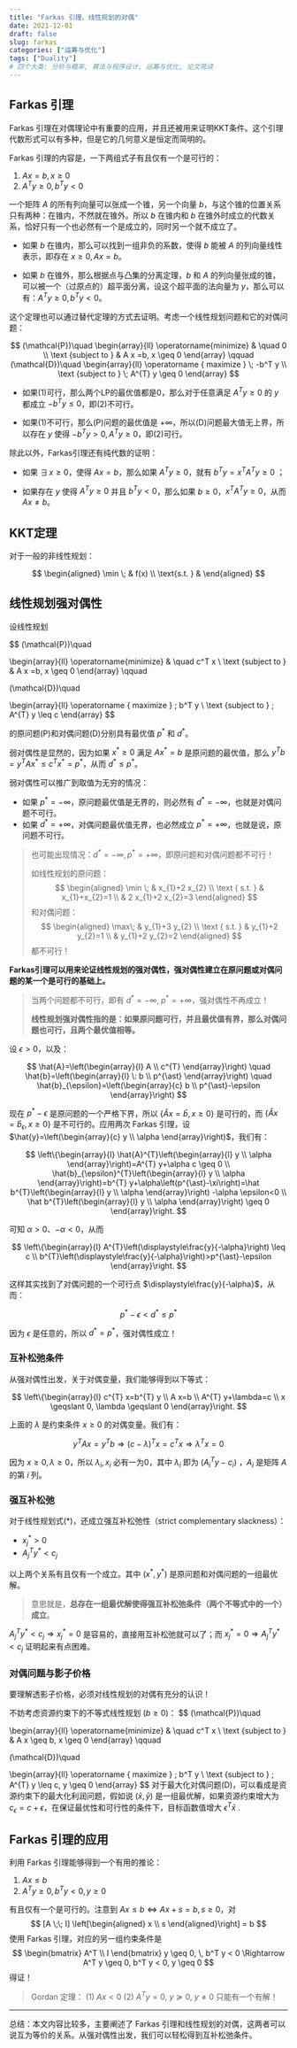 ```yaml
---
title: "Farkas 引理、线性规划的对偶"
date: 2021-12-01
draft: false
slug: farkas
categories: ["运筹与优化"]
tags: ["Duality"]
# 四个大类: 分析与概率, 算法与程序设计, 运筹与优化, 论文简读
---
```



## Farkas 引理

Farkas 引理在对偶理论中有重要的应用，并且还被用来证明KKT条件。这个引理代数形式可以有多种，但是它的几何意义是恒定而简明的。

Farkas 引理的内容是，一下两组式子有且仅有一个是可行的：

1. $Ax = b, x \geq 0$
2. $A^T y \geq 0, b^T y < 0$

一个矩阵 $A$ 的所有列向量可以张成一个锥，另一个向量 $b$，与这个锥的位置关系只有两种：在锥内，不然就在锥外。所以 $b$ 在锥内和 $b$ 在锥外时成立的代数关系，恰好只有一个也必然有一个是成立的，同时另一个就不成立了。

+ 如果 $b$ 在锥内，那么可以找到一组非负的系数，使得 $b$ 能被 $A$ 的列向量线性表示，即存在 $x \geq 0, Ax=b$。

+ 如果 $b$ 在锥外，那么根据点与凸集的分离定理，$b$ 和 $A$ 的列向量张成的锥，可以被一个（过原点的）超平面分离，设这个超平面的法向量为 $y$，那么可以有：$A^T y \geq 0, b^T y < 0$。

这个定理也可以通过替代定理的方式去证明。考虑一个线性规划问题和它的对偶问题：

$$
(\mathcal{P})\quad
\begin{array}{ll}
\operatorname{minimize} & \quad 0 \\
\text {subject to } & A x =b, x \geq 0
\end{array}  \qquad 
(\mathcal{D})\quad
\begin{array}{ll}
\operatorname { maximize }  \; -b^T y \\
\text {subject to }  \; A^{T} y \geq 0
\end{array}
$$

+  如果(1)可行，那么两个LP的最优值都是0，那么对于任意满足 $A^T y \geq 0$ 的 $y$ 都成立 $-b^T y \leq 0$，即(2)不可行。

+ 如果(1)不可行，那么(P)问题的最优值是 $+\infty$，所以(D)问题最大值无上界，所以存在 $y$ 使得 $-b^T y > 0, A^Ty \geq 0$，即(2)可行。

除此以外，Farkas引理还有纯代数的证明：

+ 如果 $\exists\, x \geq 0$，使得 $Ax=b$，那么如果 $A^T y \geq 0$，就有 $b^T y=x^T A^T y \geq 0$ ；

+ 如果存在 $y$ 使得 $A^T y\geq 0$ 并且 $b^T y < 0$，那么如果 $b \geq 0$，$x^T A^T y \geq 0$，从而 $Ax \neq b$。



## KKT定理

对于一般的非线性规划：

$$
\begin{aligned}
    \min \; & f(x)  \\
    \text{s.t. } & 
\end{aligned}
$$



## 线性规划强对偶性

设线性规划

$$
(\mathcal{P})\quad

\begin{array}{ll}
\operatorname{minimize} & \quad c^T x \\
\text {subject to } & A x =b, x \geq 0
\end{array}  \qquad 

(\mathcal{D})\quad

\begin{array}{ll}
\operatorname { maximize }  \; b^T y \\
\text {subject to }  \; A^{T} y \leq c
\end{array}
$$

的原问题(P)和对偶问题(D)分别具有最优值 $p^\ast$ 和 $d^\ast$。

弱对偶性是显然的，因为如果 $x^\ast \geq 0$ 满足 $Ax^\ast=b$ 是原问题的最优值，那么 $y^T b=y^T A x^\ast \leq c^T x^\ast=p^\ast$，从而 $d^\ast \leq p^\ast$。

弱对偶性可以推广到取值为无穷的情况：

+ 如果 $p^\ast=-\infty$，原问题最优值是无界的，则必然有 $d^\ast=-\infty$，也就是对偶问题不可行。
+ 如果 $d^\ast=+\infty$，对偶问题最优值无界，也必然成立 $p^\ast=+\infty$，也就是说，原问题不可行。

> 也可能出现情况：$d^\ast = -\infty, p^\ast = + \infty$，即原问题和对偶问题都不可行！
>
> 如线性规划的原问题：
> $$
> \begin{aligned}
> \min \; & x_{1}+2 x_{2} \\
> \text { s.t. } & x_{1}+x_{2}=1 \\
> & 2 x_{1}+2 x_{2}=3
> \end{aligned}
> $$
> 和对偶问题：
> $$
> \begin{aligned}
> \max\; & y_{1}+3 y_{2} \\
> \text { s.t. } & y_{1}+2 y_{2}=1 \\
> & y_{1}+2 y_{2}=2
> \end{aligned}
> $$
> 都不可行！


**Farkas引理可以用来论证线性规划的强对偶性，强对偶性建立在原问题或对偶问题的某一个是可行的基础上。**

> 当两个问题都不可行，即有 $d^\ast = - \infty, \; p^\ast = + \infty$，强对偶性不再成立！
>
> **线性规划强对偶性指的是：如果原问题可行，并且最优值有界，那么对偶问题也可行，且两个最优值相等。**

设 $\epsilon > 0$，以及：

$$
\hat{A}=\left(\begin{array}{l}
A \\
c^{T}
\end{array}\right) \quad \hat{b}=\left(\begin{array}{l}
\: b \\
p^{\ast}
\end{array}\right) \quad \hat{b}_{\epsilon}=\left(\begin{array}{c}
b \\
p^{\ast}-\epsilon
\end{array}\right)
$$

现在 $p^\ast-\epsilon$ 是原问题的一个严格下界，所以 $\{\hat A x =\hat b , x\geq 0\}$ 是可行的，而 $\{\hat A x =\hat b_\epsilon , x\geq 0\}$ 是不可行的。应用两次 Farkas 引理，设 $\hat{y}=\left(\begin{array}{c}
y \\
\alpha 
\end{array}\right)$，我们有：

$$
\left\{\begin{array}{l}
\hat{A}^{T}\left(\begin{array}{l}
y \\
\alpha
\end{array}\right)=A^{T} y+\alpha c \geq 0 \\
\hat{b}_{\epsilon}^{T}\left(\begin{array}{l}
y \\
\alpha
\end{array}\right)=b^{T} y+\alpha\left(p^{\ast}-\xi\right)=\hat b^{T}\left(\begin{array}{l}
y \\
\alpha
\end{array}\right) -\alpha \epsilon<0 \\
\hat b^{T}\left(\begin{array}{l}
y \\
\alpha
\end{array}\right) \geq 0
\end{array}\right.
$$

可知 $\alpha > 0$、$-\alpha < 0$，从而

$$
\left\{\begin{array}{l}
A^{T}\left(\displaystyle\frac{y}{-\alpha}\right) \leq c \\
b^{T}\left(\displaystyle\frac{y}{-\alpha}\right)>p^{\ast}-\epsilon
\end{array}\right.
$$

这样其实找到了对偶问题的一个可行点 $\displaystyle\frac{y}{-\alpha}$，从而：

$$
p^{\ast}-\epsilon < d^{\ast} \leq p^{\ast}
$$

因为 $\epsilon$ 是任意的，所以 $d^\ast=p^\ast$，强对偶性成立！


### 互补松弛条件

从强对偶性出发，关于对偶变量，我们能够得到以下等式：

$$
\left\{\begin{array}{l}
c^{T} x=b^{T} y \\
A x=b \\
A^{T} y+\lambda=c \\
x \geqslant 0, \lambda \geqslant 0
\end{array}\right.
$$

上面的 $\lambda$ 是约束条件 $x \geqslant 0$ 的对偶变量。我们有：

$$
y^T Ax=y^T b \Rightarrow (c-\lambda)^T x=c^T x \Rightarrow \lambda ^T x = 0
$$

因为 $x \geqslant 0, \lambda \geqslant 0$，所以 $\lambda_i, x_i$ 必有一为0，其中 $\lambda _i$ 即为 $(A_i^T y - c_i)$ ，$A_i$ 是矩阵 $A$ 的第 $i$ 列。

### 强互补松弛

对于线性规划式(*)，还成立强互补松弛性（strict complementary slackness）：

+ $x^\ast_j > 0$
+ $A_j^T y^\ast < c_j$

以上两个关系有且仅有一个成立。其中 $(x^\ast, y^\ast)$ 是原问题和对偶问题的一组最优解。

> 意思就是，**总存在一组最优解使得强互补松弛条件（两个不等式中的一个）成立**。

$A^T _j y^\ast < c_j \Rightarrow x_j^\ast = 0$ 是容易的，直接用互补松弛就可以了；而 $x^\ast_j = 0 \Rightarrow A^T_j y^\ast<c_j$ 证明起来有点困难。

### 对偶问题与影子价格

要理解透影子价格，必须对线性规划的对偶有充分的认识！

不妨考虑资源约束下的不等式线性规划 ($b \geq 0$)：
$$
(\mathcal{P})\quad

\begin{array}{ll}
\operatorname{minimize} & \quad c^T x \\
\text {subject to } & A x \geq b, x \geq 0
\end{array}  \qquad 

(\mathcal{D})\quad

\begin{array}{ll}
\operatorname { maximize }  \; b^T y \\
\text {subject to }  \; A^{T} y \leq c, y \geq 0
\end{array}
$$
对于最大化对偶问题(D)，可以看成是资源约束下的最大化利润问题，假如说 $(\bar{x}, \bar{y})$ 是一组最优解，如果资源约束增大为 $c_\epsilon = c + \epsilon$，在保证最优性和可行性的条件下，目标函数值增大 $\epsilon^T \bar{x}$ .





## Farkas 引理的应用

利用 Farkas 引理能够得到一个有用的推论：

1. $Ax \leq b$
2. $A^{T} y \geq 0, b^{T} y<0, y \geq 0$

有且仅有一个是可行的。注意到 $Ax \leq b \Leftrightarrow Ax + s = b, s  \geq 0$，对
$$
[A \;\; I] \left[\begin{aligned} x \\ s \end{aligned}\right] = b
$$
使用 Farkas 引理，对应的另一组约束条件是 
$$
\begin{bmatrix}
A^T \\
I
\end{bmatrix} y \geq 0, \, b^T y < 0 \Rightarrow A^T y \geq 0, b^T y < 0, y \geq 0
$$
得证！




> Gordan 定理：
> (1) $Ax < 0$
> (2) $A^Ty=0, \:y\succeq 0, \:y\neq 0$
> 只能有一个有解！





---

总结：本文内容比较多，主要阐述了 Farkas 引理和线性规划的对偶，这两者可以说互为等价的关系。从强对偶性出发，我们可以轻松得到互补松弛条件。

